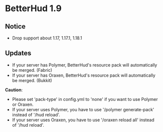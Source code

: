 # BetterHud 1.9

## Notice
- Drop support about 1.17, 1.17.1, 1.18.1

## Updates

- If your server has Polymer, BetterHud's resource pack will automatically be merged. (Fabric)
- If your server has Oraxen, BetterHud's resource pack will automatically be merged. (Bukkit)

**Caution**:
- Please set 'pack-type' in config.yml to 'none' if you want to use Polymer or Oraxen.
- If your server uses Polymer, you have to use '/polymer generate-pack' instead of '/hud reload'.
- If your server uses Oraxen, you have to use '/oraxen reload all' instead of '/hud reload'.

